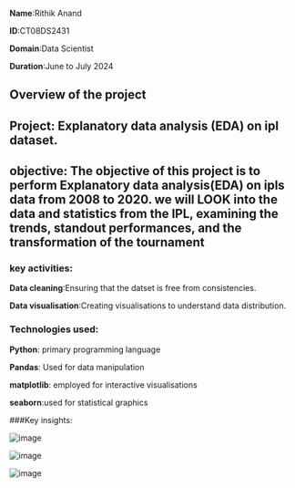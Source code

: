 **Name**:Rithik Anand

**ID**:CT08DS2431

**Domain**:Data Scientist

**Duration**:June to July 2024



## Overview of the project


## Project: Explanatory data analysis (EDA) on ipl dataset.


## objective: The objective of this project is to perform Explanatory data analysis(EDA) on ipls data from 2008 to 2020. we will LOOK into the data and statistics from the IPL, examining the trends, standout performances, and the transformation of the tournament


### key activities:

**Data cleaning**:Ensuring that the datset is free from consistencies.

**Data visualisation**:Creating visualisations to understand data distribution.

### Technologies used:

**Python**: primary programming language

**Pandas**: Used for data manipulation

**matplotlib**: employed for interactive visualisations

**seaborn**:used for statistical graphics








###Key insights:


![image](https://github.com/rithik2812/CODTECH-task1/assets/130275809/ca39d792-a265-4347-8ac7-59c1bddc1a49)

![image](https://github.com/rithik2812/CODTECH-task1/assets/130275809/8308f055-42bf-4401-bbc0-3966e5521ff5)

![image](https://github.com/rithik2812/CODTECH-task1/assets/130275809/97da0851-cfa1-4667-97a8-fdfd7746740f)





















